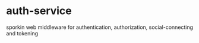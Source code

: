 auth-service
============

sporkin web middleware for authentication, authorization, social-connecting and tokening